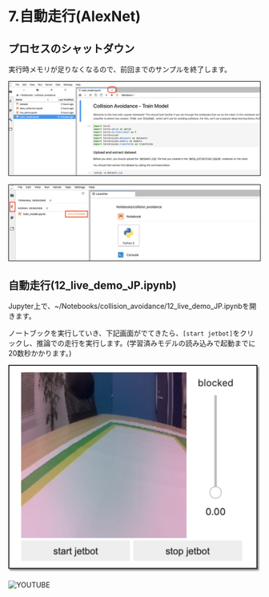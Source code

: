 # 7.自動走行(AlexNet)

## プロセスのシャットダウン

実行時メモリが足りなくなるので、前回までのサンプルを終了します。

![](./img/kill006.png)

![](./img/kill007.png)

## 自動走行(12_live_demo_JP.ipynb)

Jupyter上で、~/Notebooks/collision_avoidance/12_live_demo_JP.ipynbを開きます。

ノートブックを実行していき、下記画面がでてきたら、``[start jetbot]``をクリックし、推論での走行を実行します。(学習済みモデルの読み込みで起動までに20数秒かかります。)

![](./img/demo001.jpg)


![YOUTUBE](fQCih11P-Pw)
